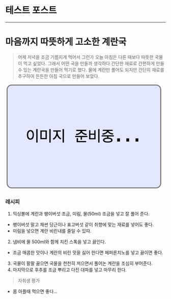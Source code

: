 # 테스트 포스트
---
# 마음까지 따뜻하게 고소한 계란국

> 어제 저녁을 조금 기름지게 먹어서 그런가 오늘 아침은 다른 때보다 따뜻한 국물이 먹고 싶었다.
그래서 어떤 국을 만들까 생각하다 간단한 재료로 간편하게 만들 수 있는 계란국을 만들어 먹기로 했다.
물에 계란만 풀어도 되지만 간단히 재료를 추구하여 든든한 아침 국으로 만들어 보았다.

![test](<../_assets/img/스크린샷 2025-03-05 오전 2.35.36.png>)

### 레시피
1. 믹싱볼에 계란과 팽이버섯 조금, 미림, 물(50ml) 조금을 넣고 잘 풀어 준다.
  - 팽이버섯 말고 채썬 당근이나 표고버섯 같이 취향에 맞는 재료를 넣어도 좋다.
  - 미림을 넣으면 계란 비린내를 줄일 수 있따.
2. 냄비에 물 500ml와 함께 치킨 스톡을 넣고 끓인다.
  - 조금 매콤한 맛이나 계란의 비린 맛을 싫어 한다면 페퍼론치노를 넣고 끓이면 좋다.
3. 국물이 팔팔 끓으면 국물을 천천히 저으면서 풀어논 계란을 조심히 부어준다.
4. 마지막으로 후추를 조금 뿌리고 다진 대파를 넣고 마무리 한다.

> 자취생 평가
- 몸 아플때 먹으면 좋다...